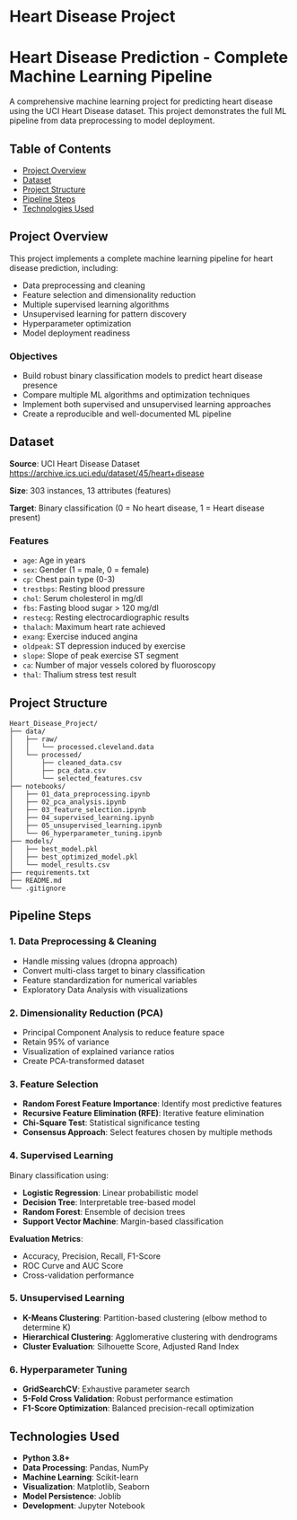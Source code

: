 # Heart Disease Project

# Heart Disease Prediction - Complete Machine Learning Pipeline

A comprehensive machine learning project for predicting heart disease using the UCI Heart Disease dataset. This project demonstrates the full ML pipeline from data preprocessing to model deployment.

## Table of Contents

- [Project Overview](#project-overview)
- [Dataset](#dataset)
- [Project Structure](#project-structure)
- [Pipeline Steps](#pipeline-steps)
- [Technologies Used](#technologies-used)

## Project Overview

This project implements a complete machine learning pipeline for heart disease prediction, including:

- Data preprocessing and cleaning
- Feature selection and dimensionality reduction
- Multiple supervised learning algorithms
- Unsupervised learning for pattern discovery
- Hyperparameter optimization
- Model deployment readiness

### Objectives

- Build robust binary classification models to predict heart disease presence
- Compare multiple ML algorithms and optimization techniques
- Implement both supervised and unsupervised learning approaches
- Create a reproducible and well-documented ML pipeline

## Dataset

**Source**: UCI Heart Disease Dataset https://archive.ics.uci.edu/dataset/45/heart+disease

**Size**: 303 instances, 13 attributes (features) 

**Target**: Binary classification (0 = No heart disease, 1 = Heart disease present)

### Features

- `age`: Age in years
- `sex`: Gender (1 = male, 0 = female)
- `cp`: Chest pain type (0-3)
- `trestbps`: Resting blood pressure
- `chol`: Serum cholesterol in mg/dl
- `fbs`: Fasting blood sugar > 120 mg/dl
- `restecg`: Resting electrocardiographic results
- `thalach`: Maximum heart rate achieved
- `exang`: Exercise induced angina
- `oldpeak`: ST depression induced by exercise
- `slope`: Slope of peak exercise ST segment
- `ca`: Number of major vessels colored by fluoroscopy
- `thal`: Thalium stress test result

## Project Structure

```
Heart_Disease_Project/
├── data/
│   ├── raw/
│   │   └── processed.cleveland.data
│   └── processed/
│       ├── cleaned_data.csv
│       ├── pca_data.csv
│       └── selected_features.csv
├── notebooks/
│   ├── 01_data_preprocessing.ipynb
│   ├── 02_pca_analysis.ipynb
│   ├── 03_feature_selection.ipynb
│   ├── 04_supervised_learning.ipynb
│   ├── 05_unsupervised_learning.ipynb
│   └── 06_hyperparameter_tuning.ipynb
├── models/
│   ├── best_model.pkl
│   ├── best_optimized_model.pkl
│   └── model_results.csv
├── requirements.txt
├── README.md
└── .gitignore
```

## Pipeline Steps

### 1. Data Preprocessing & Cleaning

- Handle missing values (dropna approach)
- Convert multi-class target to binary classification
- Feature standardization for numerical variables
- Exploratory Data Analysis with visualizations

### 2. Dimensionality Reduction (PCA)

- Principal Component Analysis to reduce feature space
- Retain 95% of variance
- Visualization of explained variance ratios
- Create PCA-transformed dataset

### 3. Feature Selection

- **Random Forest Feature Importance**: Identify most predictive features
- **Recursive Feature Elimination (RFE)**: Iterative feature elimination
- **Chi-Square Test**: Statistical significance testing
- **Consensus Approach**: Select features chosen by multiple methods

### 4. Supervised Learning

Binary classification using:

- **Logistic Regression**: Linear probabilistic model
- **Decision Tree**: Interpretable tree-based model
- **Random Forest**: Ensemble of decision trees
- **Support Vector Machine**: Margin-based classification

**Evaluation Metrics**:

- Accuracy, Precision, Recall, F1-Score
- ROC Curve and AUC Score
- Cross-validation performance

### 5. Unsupervised Learning

- **K-Means Clustering**: Partition-based clustering (elbow method to determine K)
- **Hierarchical Clustering**: Agglomerative clustering with dendrograms
- **Cluster Evaluation**: Silhouette Score, Adjusted Rand Index

### 6. Hyperparameter Tuning

- **GridSearchCV**: Exhaustive parameter search
- **5-Fold Cross Validation**: Robust performance estimation
- **F1-Score Optimization**: Balanced precision-recall optimization

## Technologies Used

- **Python 3.8+**
- **Data Processing**: Pandas, NumPy
- **Machine Learning**: Scikit-learn
- **Visualization**: Matplotlib, Seaborn
- **Model Persistence**: Joblib
- **Development**: Jupyter Notebook
